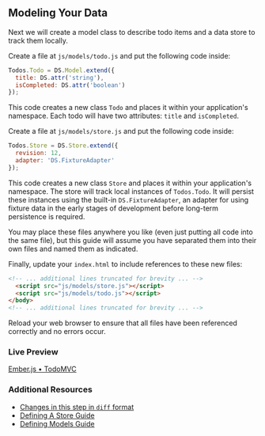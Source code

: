 ## Modeling Your Data

Next we will create a model class to describe todo items and a data store to track them locally. 

Create a file at `js/models/todo.js` and put the following code inside:

```javascript
Todos.Todo = DS.Model.extend({
  title: DS.attr('string'),
  isCompleted: DS.attr('boolean')
});
```

This code creates a new class `Todo` and places it within your application's namespace. Each todo will have two attributes: `title` and `isCompleted`.

Create a file at `js/models/store.js` and put the following code inside:

```javascript
Todos.Store = DS.Store.extend({
  revision: 12,
  adapter: 'DS.FixtureAdapter'
});
```

This code creates a new class `Store` and places it within your application's namespace. The store will track local instances of `Todos.Todo`. It will persist these instances using the built-in `DS.FixtureAdapter`, an adapter for using fixture data in the early stages of development before long-term persistence is required.

You may place these files anywhere you like (even just putting all code into the same file), but this guide will assume you have separated them into their own files and named them as indicated.

Finally, update your `index.html` to include references to these new files:

```html
<!-- ... additional lines truncated for brevity ... -->
  <script src="js/models/store.js"></script>
  <script src="js/models/todo.js"></script>
</body>
<!-- ... additional lines truncated for brevity ... -->
```

Reload your web browser to ensure that all files have been referenced correctly and no errors occur.

### Live Preview
<a class="jsbin-embed" href="http://jsbin.com/ovizun/2/embed?live">Ember.js • TodoMVC</a><script src="http://static.jsbin.com/js/embed.js"></script>

### Additional Resources

  * [Changes in this step in `diff` format](https://github.com/emberjs/quickstart-code-sample/commit/979ba3a329b8157bb199fda4b8c6a43bab5b6900)
  * [Defining A Store Guide](/guides/models/defining-a-store)
  * [Defining Models Guide](/guides/models/defining-models)